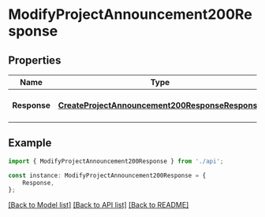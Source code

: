 # ModifyProjectAnnouncement200Response


## Properties

Name | Type | Description | Notes
------------ | ------------- | ------------- | -------------
**Response** | [**CreateProjectAnnouncement200ResponseResponse**](CreateProjectAnnouncement200ResponseResponse.md) |  | [optional] [default to undefined]

## Example

```typescript
import { ModifyProjectAnnouncement200Response } from './api';

const instance: ModifyProjectAnnouncement200Response = {
    Response,
};
```

[[Back to Model list]](../README.md#documentation-for-models) [[Back to API list]](../README.md#documentation-for-api-endpoints) [[Back to README]](../README.md)

